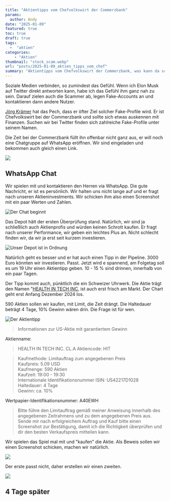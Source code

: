 ```yaml
---
title: "Aktientipps vom Chefvolkswirt der Commerzbank"
params:
  author: Andy
date: "2025-01-09"
featured: true
toc: true
draft: true
tags: 
  -  "aktien"
categories:
    - "Aktien"
thumbnail: "stock_scam.webp"
url: "posts/2025-01-09_aktien_tipps_vom_chef"
summary: "Aktientipps vom Chefvolkswirt der Commerzbank, was kann da schiefgehen?"
---
```


Soziale Medien verbinden, so zumindest das Gefühl. Wenn ich Elon Musk auf Twitter direkt antworten kann, habe ich das Gefühl ihm ganz nah zu sein. Darauf zielen auch die Scammer ab, legen Fake-Accounts an und kontaktieren dann andere Nutzer.

[Jörg Krämer](https://www.commerzbank.de/konzern/research/chefvolkswirt/) hat das Pech, dass er öfter Ziel solcher Fake-Profile wird. Er ist Chefvolkswirt bei der Commerzbank und sollte sich etwas auskennen mit Finanzen. Suchen wir bei Twitter finden sich zahlreiche Fake-Profile unter seinem Namen. 

Die Zeit bei der Commerzbank füllt ihn offenbar nicht ganz aus, er will noch eine Chatgruppe auf WhatsApp eröffnen. Wir sind eingeladen und bekommen auch gleich einen Link.

![](/posts/2025-01-09_aktien_tipps_vom_chef/stock_scam_1.webp)

## WhatsApp Chat

Wir spielen mit und kontaktieren den Herren via WhatsApp. Die gute Nachricht, er ist es persönlich. Wir halten uns nicht lange auf und er fragt nach unseren Aktieninvestments. Wir schicken ihm also einen Screenshot mit ein paar Werten und Zahlen.

![Der Chat beginnt](/posts/2025-01-09_aktien_tipps_vom_chef/stock_scam_2.webp)

Das Depot hält der ersten Überprüfung stand. Natürlich, wir sind ja schließlich auch Aktienprofis und würden keinen Schrott kaufen. Er fragt nach unserer Performance, wir geben ein leichtes Plus an. Nicht schlecht finden wir, da wir ja erst seit kurzem investieren.

![Unser Depot ist in Ordnung](/posts/2025-01-09_aktien_tipps_vom_chef/stock_scam_3.webp)

Natürlich geht es besser und er hat auch einen Tipp in der Pipeline. 3000 Euro könnten wir investieren. Passt. Jetzt wird e spannend, am Folgetag soll es um 19 Uhr einen Aktientipp geben. 10 - 15 % sind drinnen, innerhalb von ein paar Tagen.

Der Tipp kommt auch, pünktlich die ein Schweizer Uhrwerk. Die Aktie trägt den Namen "[HEALTH IN TECH INC](https://www.finanzen.net/aktien/health_in_tech_a-aktie), ist auch erst frisch am Markt. Der Chart geht erst Anfang Dezember 2024 los.

590 Aktien sollen wir kaufen, mit Limit, die Zeit drängt. Die Haltedauer beträgt 4 Tage, 10% Gewinn wären drin. Die Frage ist für wen.

![Der Aktientipp](/posts/2025-01-09_aktien_tipps_vom_chef/stock_scam_4.webp)

> Informationen zur US-Aktie mit garantiertem Gewinn

Aktienname:   
> HEALTH IN TECH INC. CL.A
Aktiencode: HIT
  
> Kaufmethode: Limitauftrag zum angegebenen Preis  
> Kaufpreis: 5.09 USD  
> Kaufmenge: 590 Aktien    
> Kaufzeit: 19:00 - 19:30    
> Internationale Identifikationsnummer ISIN: US42217D1028  
> Haltedauer: 4 Tage  
> Gewinn: ca. 10%  
> 
Wertpapier-Identifikationsnummer: A40EWH  
>   
> Bitte führe den Limitauftrag gemäß meiner Anweisung innerhalb des angegebenen Zeitrahmens und zu dem angegebenen Preis aus.   
> Sende mir nach erfolgreichem Auftrag und Kauf bitte einen Screenshot zur Bestätigung, damit ich die Richtigkeit überprüfen und dir den besten Verkaufspreis mitteilen kann.  

Wir spielen das Spiel mal mit und "kaufen" die Aktie. Als Beweis sollen wir einen Screenshot schicken, machen wir natürlich. 

![](/posts/2025-01-09_aktien_tipps_vom_chef/stock_scam_5.webp)

Der erste passt nicht, daher erstellen wir einen zweiten.

![](/posts/2025-01-09_aktien_tipps_vom_chef/fake_depot.webp)

## 4 Tage später




